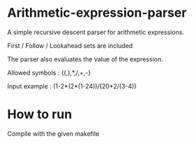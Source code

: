 # Arithmetic-expression-parser
A simple recursive descent parser for arithmetic expressions.

First / Follow / Lookahead sets are included

The parser also evaluates the value of the expression.

Allowed symbols : {(,),*,/,+,-}

Input example : (1-2*(2*(1-24))/(20*2/(3-4)) 

# How to run
Compile with the given makefile
